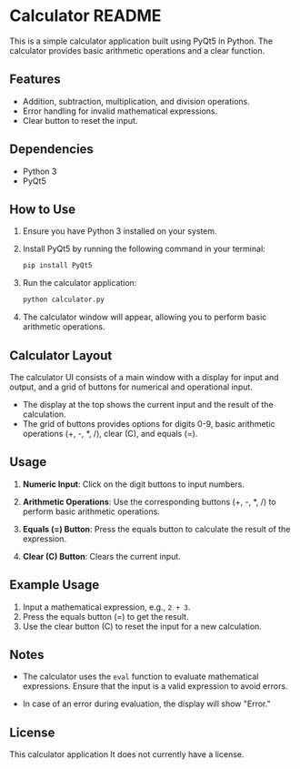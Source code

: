 # Calculator README

This is a simple calculator application built using PyQt5 in Python. The calculator provides basic arithmetic operations and a clear function.

## Features

- Addition, subtraction, multiplication, and division operations.
- Error handling for invalid mathematical expressions.
- Clear button to reset the input.

## Dependencies

- Python 3
- PyQt5

## How to Use

1. Ensure you have Python 3 installed on your system.
2. Install PyQt5 by running the following command in your terminal:

   ```bash
   pip install PyQt5
   ```

3. Run the calculator application:

   ```bash
   python calculator.py
   ```

4. The calculator window will appear, allowing you to perform basic arithmetic operations.

## Calculator Layout

The calculator UI consists of a main window with a display for input and output, and a grid of buttons for numerical and operational input.

- The display at the top shows the current input and the result of the calculation.
- The grid of buttons provides options for digits 0-9, basic arithmetic operations (+, -, *, /), clear (C), and equals (=).

## Usage

1. **Numeric Input**: Click on the digit buttons to input numbers.

2. **Arithmetic Operations**: Use the corresponding buttons (+, -, *, /) to perform basic arithmetic operations.

3. **Equals (=) Button**: Press the equals button to calculate the result of the expression.

4. **Clear (C) Button**: Clears the current input.

## Example Usage

1. Input a mathematical expression, e.g., `2 + 3`.
2. Press the equals button (=) to get the result.
3. Use the clear button (C) to reset the input for a new calculation.

## Notes

- The calculator uses the `eval` function to evaluate mathematical expressions. Ensure that the input is a valid expression to avoid errors.

- In case of an error during evaluation, the display will show "Error."

## License

This calculator application It does not currently have a license.